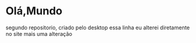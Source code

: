 # Olá,Mundo
 segundo repositorio, criado pelo desktop
essa linha eu alterei diretamente no site
mais uma alteração
